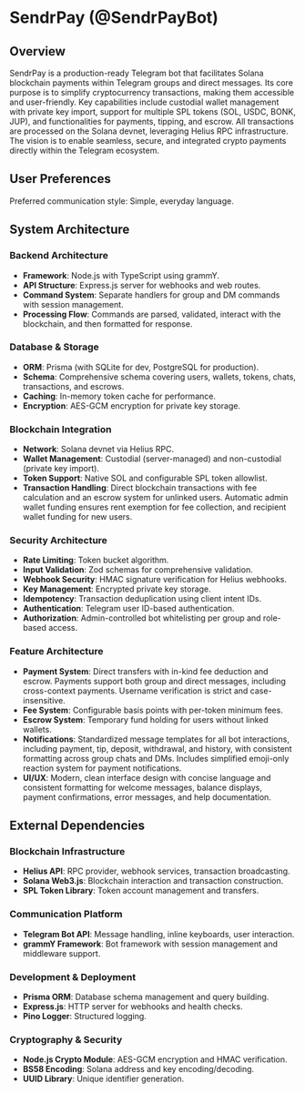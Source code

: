 # SendrPay (@SendrPayBot)

## Overview
SendrPay is a production-ready Telegram bot that facilitates Solana blockchain payments within Telegram groups and direct messages. Its core purpose is to simplify cryptocurrency transactions, making them accessible and user-friendly. Key capabilities include custodial wallet management with private key import, support for multiple SPL tokens (SOL, USDC, BONK, JUP), and functionalities for payments, tipping, and escrow. All transactions are processed on the Solana devnet, leveraging Helius RPC infrastructure. The vision is to enable seamless, secure, and integrated crypto payments directly within the Telegram ecosystem.

## User Preferences
Preferred communication style: Simple, everyday language.

## System Architecture

### Backend Architecture
- **Framework**: Node.js with TypeScript using grammY.
- **API Structure**: Express.js server for webhooks and web routes.
- **Command System**: Separate handlers for group and DM commands with session management.
- **Processing Flow**: Commands are parsed, validated, interact with the blockchain, and then formatted for response.

### Database & Storage
- **ORM**: Prisma (with SQLite for dev, PostgreSQL for production).
- **Schema**: Comprehensive schema covering users, wallets, tokens, chats, transactions, and escrows.
- **Caching**: In-memory token cache for performance.
- **Encryption**: AES-GCM encryption for private key storage.

### Blockchain Integration
- **Network**: Solana devnet via Helius RPC.
- **Wallet Management**: Custodial (server-managed) and non-custodial (private key import).
- **Token Support**: Native SOL and configurable SPL token allowlist.
- **Transaction Handling**: Direct blockchain transactions with fee calculation and an escrow system for unlinked users. Automatic admin wallet funding ensures rent exemption for fee collection, and recipient wallet funding for new users.

### Security Architecture
- **Rate Limiting**: Token bucket algorithm.
- **Input Validation**: Zod schemas for comprehensive validation.
- **Webhook Security**: HMAC signature verification for Helius webhooks.
- **Key Management**: Encrypted private key storage.
- **Idempotency**: Transaction deduplication using client intent IDs.
- **Authentication**: Telegram user ID-based authentication.
- **Authorization**: Admin-controlled bot whitelisting per group and role-based access.

### Feature Architecture
- **Payment System**: Direct transfers with in-kind fee deduction and escrow. Payments support both group and direct messages, including cross-context payments. Username verification is strict and case-insensitive.
- **Fee System**: Configurable basis points with per-token minimum fees.
- **Escrow System**: Temporary fund holding for users without linked wallets.
- **Notifications**: Standardized message templates for all bot interactions, including payment, tip, deposit, withdrawal, and history, with consistent formatting across group chats and DMs. Includes simplified emoji-only reaction system for payment notifications.
- **UI/UX**: Modern, clean interface design with concise language and consistent formatting for welcome messages, balance displays, payment confirmations, error messages, and help documentation.

## External Dependencies

### Blockchain Infrastructure
- **Helius API**: RPC provider, webhook services, transaction broadcasting.
- **Solana Web3.js**: Blockchain interaction and transaction construction.
- **SPL Token Library**: Token account management and transfers.

### Communication Platform
- **Telegram Bot API**: Message handling, inline keyboards, user interaction.
- **grammY Framework**: Bot framework with session management and middleware support.

### Development & Deployment
- **Prisma ORM**: Database schema management and query building.
- **Express.js**: HTTP server for webhooks and health checks.
- **Pino Logger**: Structured logging.

### Cryptography & Security
- **Node.js Crypto Module**: AES-GCM encryption and HMAC verification.
- **BS58 Encoding**: Solana address and key encoding/decoding.
- **UUID Library**: Unique identifier generation.